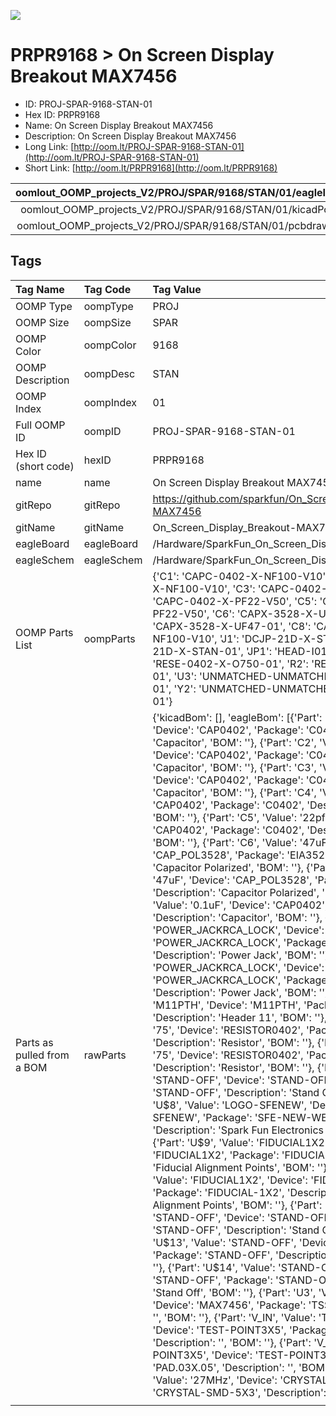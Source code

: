 


  
![][im]
# PRPR9168 > On Screen Display Breakout MAX7456

- ID: PROJ-SPAR-9168-STAN-01
- Hex ID: PRPR9168
- Name: On Screen Display Breakout MAX7456
- Description: On Screen Display Breakout MAX7456
- Long Link: [http://oom.lt/PROJ-SPAR-9168-STAN-01](http://oom.lt/PROJ-SPAR-9168-STAN-01)
- Short Link: [http://oom.lt/PRPR9168](http://oom.lt/PRPR9168)
  

|oomlout_OOMP_projects_V2/PROJ/SPAR/9168/STAN/01/eagleImage.png|oomlout_OOMP_projects_V2/PROJ/SPAR/9168/STAN/01/eagleSchemImage.png|oomlout_OOMP_projects_V2/PROJ/SPAR/9168/STAN/01/kicadPcb3dFront.png|oomlout_OOMP_projects_V2/PROJ/SPAR/9168/STAN/01/kicadPcb3dBack.png|
| :---: | :---: | :---: | :---: |
|oomlout_OOMP_projects_V2/PROJ/SPAR/9168/STAN/01/kicadPcb3d.png|oomlout_OOMP_projects_V2/PROJ/SPAR/9168/STAN/01/bomBack.png|oomlout_OOMP_projects_V2/PROJ/SPAR/9168/STAN/01/bomFront.png|oomlout_OOMP_projects_V2/PROJ/SPAR/9168/STAN/01/pcbdraw.svg|
|oomlout_OOMP_projects_V2/PROJ/SPAR/9168/STAN/01/pcbdrawBack.svg||||

## Tags
  

|Tag Name|Tag Code|Tag Value|
| :--- | :--- | :--- |
|OOMP Type|oompType|PROJ|
|OOMP Size|oompSize|SPAR|
|OOMP Color|oompColor|9168|
|OOMP Description|oompDesc|STAN|
|OOMP Index|oompIndex|01|
|Full OOMP ID|oompID|PROJ-SPAR-9168-STAN-01|
|Hex ID (short code)|hexID|PRPR9168|
|name|name|On Screen Display Breakout MAX7456|
|gitRepo|gitRepo|https://github.com/sparkfun/On_Screen_Display_Breakout-MAX7456|
|gitName|gitName|On_Screen_Display_Breakout-MAX7456|
|eagleBoard|eagleBoard|/Hardware/SparkFun_On_Screen_Display-MAX7456.brd|
|eagleSchem|eagleSchem|/Hardware/SparkFun_On_Screen_Display-MAX7456.sch|
|OOMP Parts List|oompParts|{'C1': 'CAPC-0402-X-NF100-V10', 'C2': 'CAPC-0402-X-NF100-V10', 'C3': 'CAPC-0402-X-NF100-V10', 'C4': 'CAPC-0402-X-PF22-V50', 'C5': 'CAPC-0402-X-PF22-V50', 'C6': 'CAPX-3528-X-UF47-01', 'C7': 'CAPX-3528-X-UF47-01', 'C8': 'CAPC-0402-X-NF100-V10', 'J1': 'DCJP-21D-X-STAN-01', 'J2': 'DCJP-21D-X-STAN-01', 'JP1': 'HEAD-I01-X-PI11-01', 'R1': 'RESE-0402-X-O750-01', 'R2': 'RESE-0402-X-O750-01', 'U3': 'UNMATCHED-UNMATCHED-X-UNMATCHED-01', 'Y2': 'UNMATCHED-UNMATCHED-X-UNMATCHED-01'}|
|Parts as pulled from a BOM|rawParts|{'kicadBom': [], 'eagleBom': [{'Part': 'C1', 'Value': '0.1uF', 'Device': 'CAP0402', 'Package': 'C0402', 'Description': 'Capacitor', 'BOM': ''}, {'Part': 'C2', 'Value': '0.1uF', 'Device': 'CAP0402', 'Package': 'C0402', 'Description': 'Capacitor', 'BOM': ''}, {'Part': 'C3', 'Value': '0.1uF', 'Device': 'CAP0402', 'Package': 'C0402', 'Description': 'Capacitor', 'BOM': ''}, {'Part': 'C4', 'Value': '22pf', 'Device': 'CAP0402', 'Package': 'C0402', 'Description': 'Capacitor', 'BOM': ''}, {'Part': 'C5', 'Value': '22pf', 'Device': 'CAP0402', 'Package': 'C0402', 'Description': 'Capacitor', 'BOM': ''}, {'Part': 'C6', 'Value': '47uF', 'Device': 'CAP_POL3528', 'Package': 'EIA3528', 'Description': 'Capacitor Polarized', 'BOM': ''}, {'Part': 'C7', 'Value': '47uF', 'Device': 'CAP_POL3528', 'Package': 'EIA3528', 'Description': 'Capacitor Polarized', 'BOM': ''}, {'Part': 'C8', 'Value': '0.1uF', 'Device': 'CAP0402', 'Package': 'C0402', 'Description': 'Capacitor', 'BOM': ''}, {'Part': 'J1', 'Value': 'POWER_JACKRCA_LOCK', 'Device': 'POWER_JACKRCA_LOCK', 'Package': 'RCA_LOCK', 'Description': 'Power Jack', 'BOM': ''}, {'Part': 'J2', 'Value': 'POWER_JACKRCA_LOCK', 'Device': 'POWER_JACKRCA_LOCK', 'Package': 'RCA_LOCK', 'Description': 'Power Jack', 'BOM': ''}, {'Part': 'JP1', 'Value': 'M11PTH', 'Device': 'M11PTH', 'Package': '1X11', 'Description': 'Header 11', 'BOM': ''}, {'Part': 'R1', 'Value': '75', 'Device': 'RESISTOR0402', 'Package': 'C0402', 'Description': 'Resistor', 'BOM': ''}, {'Part': 'R2', 'Value': '75', 'Device': 'RESISTOR0402', 'Package': 'C0402', 'Description': 'Resistor', 'BOM': ''}, {'Part': 'U$2', 'Value': 'STAND-OFF', 'Device': 'STAND-OFF', 'Package': 'STAND-OFF', 'Description': 'Stand Off', 'BOM': ''}, {'Part': 'U$8', 'Value': 'LOGO-SFENEW', 'Device': 'LOGO-SFENEW', 'Package': 'SFE-NEW-WEBLOGO', 'Description': 'Spark Fun Electronics PCB Logo', 'BOM': ''}, {'Part': 'U$9', 'Value': 'FIDUCIAL1X2', 'Device': 'FIDUCIAL1X2', 'Package': 'FIDUCIAL-1X2', 'Description': 'Fiducial Alignment Points', 'BOM': ''}, {'Part': 'U$10', 'Value': 'FIDUCIAL1X2', 'Device': 'FIDUCIAL1X2', 'Package': 'FIDUCIAL-1X2', 'Description': 'Fiducial Alignment Points', 'BOM': ''}, {'Part': 'U$12', 'Value': 'STAND-OFF', 'Device': 'STAND-OFF', 'Package': 'STAND-OFF', 'Description': 'Stand Off', 'BOM': ''}, {'Part': 'U$13', 'Value': 'STAND-OFF', 'Device': 'STAND-OFF', 'Package': 'STAND-OFF', 'Description': 'Stand Off', 'BOM': ''}, {'Part': 'U$14', 'Value': 'STAND-OFF', 'Device': 'STAND-OFF', 'Package': 'STAND-OFF', 'Description': 'Stand Off', 'BOM': ''}, {'Part': 'U3', 'Value': 'MAX7456', 'Device': 'MAX7456', 'Package': 'TSSOP28', 'Description': '', 'BOM': ''}, {'Part': 'V_IN', 'Value': 'TEST-POINT3X5', 'Device': 'TEST-POINT3X5', 'Package': 'PAD.03X.05', 'Description': '', 'BOM': ''}, {'Part': 'V_OUT', 'Value': 'TEST-POINT3X5', 'Device': 'TEST-POINT3X5', 'Package': 'PAD.03X.05', 'Description': '', 'BOM': ''}, {'Part': 'Y2', 'Value': '27MHz', 'Device': 'CRYSTAL5X3', 'Package': 'CRYSTAL-SMD-5X3', 'Description': 'Crystals', 'BOM': ''}]}|
||||



[im]: PROJ/SPAR/9168/STAN/01/kicadPcb3d_450.png
